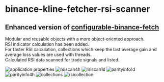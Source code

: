 # binance-kline-fetcher-rsi-scanner
## Enhanced version of [configurable-binance-fetch](https://github.com/sertacsaka/configurable-binance-fetch)

Modular and reusable objects with a more object-oriented approach.<br>
RSI indicator calculation has been added.<br>
For faster RSI calculation, collections which keep the last average gain and average loss values are used with threads.<br>
Calculated RSI data scanned for trade signals and listed.

![application properties](https://user-images.githubusercontent.com/106110139/197637373-86a26f1f-6fb3-4f92-9f04-4773ab4a7b47.PNG)
![rsiscan4h](https://user-images.githubusercontent.com/106110139/197640085-0f50130e-208d-489d-bc2c-9c59836e16a3.PNG)
![rsiscan1d](https://user-images.githubusercontent.com/106110139/197640087-e08a044c-1484-41e4-b08b-0bdfdd79e7cc.PNG)
![parityinfo1d](https://user-images.githubusercontent.com/106110139/197640089-66956265-2ce0-4be7-9e60-632e589ab2f7.PNG)
![parityinfo4h](https://user-images.githubusercontent.com/106110139/197640090-afa1f63f-091f-4685-8dc8-82cd6c090654.PNG)
![collections](https://user-images.githubusercontent.com/106110139/197637385-644e26f6-80f5-4836-8286-1d57b6a3a9e7.PNG)
![rsicollection](https://user-images.githubusercontent.com/106110139/197637386-a52b94b1-4ab3-4411-96b7-a124b312de58.PNG)
